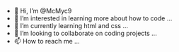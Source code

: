 - 👋 Hi, I’m @McMyc9
- 👀 I’m interested in learning more about how to code ...
- 🌱 I’m currently learning html and css ...
- 💞️ I’m looking to collaborate on coding projects ...
- 📫 How to reach me ...

<!---
McMyc9/McMyc9 is a ✨ special ✨ repository because its `README.md` (this file) appears on your GitHub profile.
You can click the Preview link to take a look at your changes.
--->

